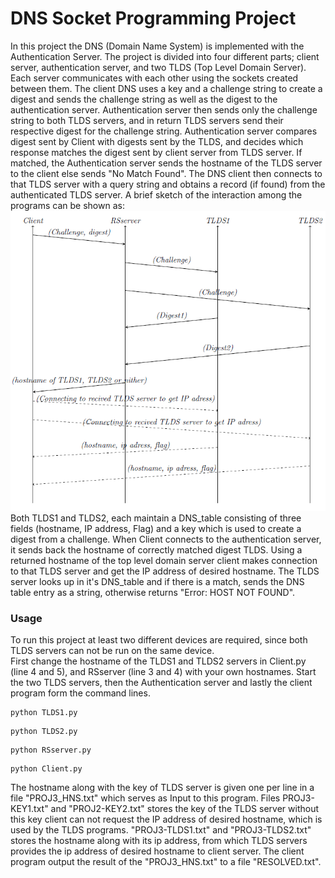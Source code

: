 # DNS Socket Programming Project  
In this project the DNS (Domain Name System) is implemented with the Authentication Server. The project is divided into four different parts; client server, authentication server, and two TLDS (Top Level Domain Server). Each server communicates with each other using the sockets created between them. 
The client DNS uses a key and a challenge string to create a digest and sends the challenge string as well as the digest to the authentication server. 
Authentication server then sends only the challenge string to both TLDS servers, and in return TLDS servers send their respective digest for the challenge string. Authentication server compares digest sent by Client with digests sent by the TLDS, and decides which response matches the digest sent by client server from TLDS server. If matched, the Authentication server sends the hostname of the TLDS server to the client else sends "No Match Found".
The DNS client then connects to that TLDS server with a query string and obtains a record (if found) from the authenticated TLDS server. 
A brief sketch of the interaction among the programs can be shown as:   
<img src="/Images/Sketch.PNG">  
Both TLDS1 and TLDS2, each maintain a DNS_table consisting of three fields (hostname, IP address, Flag) and a key which is used to create a digest from a challenge. When Client connects to the authentication server, it sends back the hostname of correctly matched digest TLDS. Using a returned hostname of the top level domain server client makes connection to that TLDS server and get the IP address of desired hostname. The TLDS server looks up in it's DNS_table and if there is a match, sends the DNS table entry as a string, otherwise returns "Error: HOST NOT FOUND".  
### Usage
To run this project at least two different devices are required, since both TLDS servers can not be run on the same device.  
First change the hostname of the TLDS1 and TLDS2 servers in Client.py (line 4 and 5), and RSserver (line 3 and 4) with your own hostnames. Start the two TLDS servers, then the Authentication server and lastly the client program form the command lines.  
```
python TLDS1.py
```
```
python TLDS2.py
```
```
python RSserver.py
```
```
python Client.py
```
The hostname along with the key of TLDS server is given one per line in a file "PROJ3_HNS.txt" which serves as Input to this program. 
Files PROJ3-KEY1.txt" and "PROJ2-KEY2.txt" stores the key of the TLDS server without this key client can not request the IP address of desired hostname, which is used by the TLDS programs. 
"PROJ3-TLDS1.txt" and "PROJ3-TLDS2.txt" stores the hostname along with its ip address, from which TLDS servers provides the ip address of desired hostname to client server. 
The client program output the result of the "PROJ3_HNS.txt" to a file "RESOLVED.txt".



